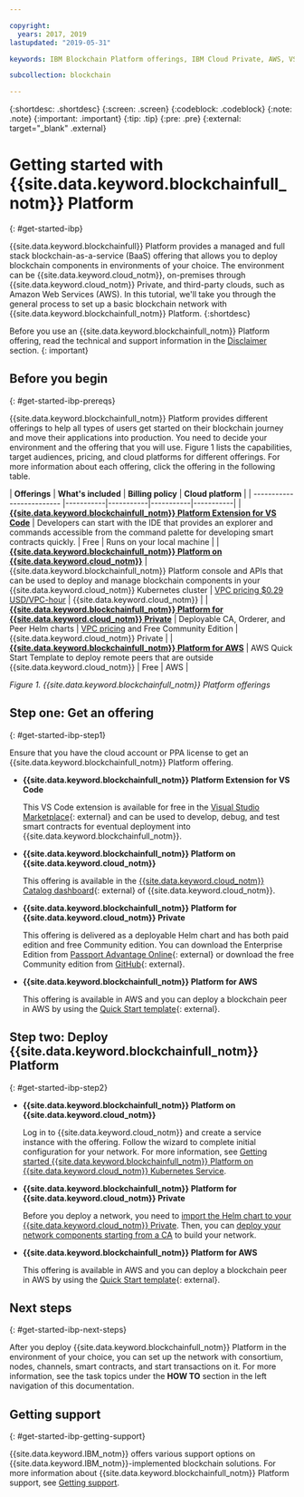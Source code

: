 ```yaml
---

copyright:
  years: 2017, 2019
lastupdated: "2019-05-31"

keywords: IBM Blockchain Platform offerings, IBM Cloud Private, AWS, VS code extension, IBM Cloud

subcollection: blockchain

---
```


{:shortdesc: .shortdesc}
{:screen: .screen}
{:codeblock: .codeblock}
{:note: .note}
{:important: .important}
{:tip: .tip}
{:pre: .pre}
{:external: target="_blank" .external}

# Getting started with {{site.data.keyword.blockchainfull_notm}} Platform
{: #get-started-ibp}

{{site.data.keyword.blockchainfull}} Platform provides a managed and full stack blockchain-as-a-service (BaaS) offering that allows you to deploy blockchain components in environments of your choice. The environment can be {{site.data.keyword.cloud_notm}}, on-premises through {{site.data.keyword.cloud_notm}} Private, and third-party clouds, such as Amazon Web Services (AWS). In this tutorial, we'll take you through the general process to set up a basic blockchain network with {{site.data.keyword.blockchainfull_notm}} Platform.
{:shortdesc}

Before you use an {{site.data.keyword.blockchainfull_notm}} Platform offering, read the technical and support information in the [Disclaimer](/docs/services/blockchain/needtoknow.html#disclaimer) section.
{: important}


## Before you begin
{: #get-started-ibp-prereqs}

{{site.data.keyword.blockchainfull_notm}} Platform provides different offerings to help all types of users get started on their blockchain journey and move their applications into production. You need to decide your environment and the offering that you will use. Figure 1 lists the capabilities, target audiences, pricing, and cloud platforms for different offerings. For more information about each offering, click the offering in the following table.

| **Offerings** | **What's included** | **Billing policy** | **Cloud platform** |
| ------------------------- |-----------|-----------|-----------|-----------|
| [**{{site.data.keyword.blockchainfull_notm}} Platform Extension for VS Code**](/docs/services/blockchain?topic=blockchain-develop-vscode#develop-vscode) | Developers can start with the IDE that provides an explorer and commands accessible from the command palette for developing smart contracts quickly. | Free | Runs on your local machine |
| [**{{site.data.keyword.blockchainfull_notm}} Platform on {{site.data.keyword.cloud_notm}}**](/docs/services/blockchain/howto/ibp-console.html#ibp-console-overview) | {{site.data.keyword.blockchainfull_notm}} Platform console and APIs that can be used to deploy and manage blockchain components in your {{site.data.keyword.cloud_notm}} Kubernetes cluster | [VPC pricing $0.29 USD/VPC-hour](/docs/services/blockchain/howto/pricing-saas.html) | {{site.data.keyword.cloud_notm}} |
| [**{{site.data.keyword.blockchainfull_notm}} Platform for {{site.data.keyword.cloud_notm}} Private**](/docs/services/blockchain/ibp-for-icp-about.html#ibp-icp-about) | Deployable CA, Orderer, and Peer Helm charts | [VPC pricing](/docs/services/blockchain/ibp-for-icp-about.html#ibp-icp-about-pricing) and Free Community Edition | {{site.data.keyword.cloud_notm}} Private |
| [**{{site.data.keyword.blockchainfull_notm}} Platform for AWS**](/docs/services/blockchain/howto/remote_peer.html#remote-peer-aws-about) | AWS Quick Start Template to deploy remote peers that are outside {{site.data.keyword.cloud_notm}} | Free | AWS |

*Figure 1. {{site.data.keyword.blockchainfull_notm}} Platform offerings*


## Step one: Get an offering
{: #get-started-ibp-step1}

Ensure that you have the cloud account or PPA license to get an {{site.data.keyword.blockchainfull_notm}} Platform offering.

* **{{site.data.keyword.blockchainfull_notm}} Platform Extension for VS Code**

  This VS Code extension is available for free in the [Visual Studio Marketplace](https://marketplace.visualstudio.com/items?itemName=IBMBlockchain.ibm-blockchain-platform){: external} and can be used to develop, debug, and test smart contracts for eventual deployment into {{site.data.keyword.blockchainfull_notm}}.

* **{{site.data.keyword.blockchainfull_notm}} Platform on {{site.data.keyword.cloud_notm}}**

  This offering is available in the [{{site.data.keyword.cloud_notm}} Catalog dashboard](https://cloud.ibm.com/catalog){: external} of {{site.data.keyword.cloud_notm}}.

* **{{site.data.keyword.blockchainfull_notm}} Platform for {{site.data.keyword.cloud_notm}} Private**

  This offering is delivered as a deployable Helm chart and has both paid edition and free Community edition. You can download the Enterprise Edition from [Passport Advantage Online](https://www.ibm.com/software/passportadvantage/pao_customer.html){: external} or download the free Community edition from [GitHub](https://github.com/IBM/charts/blob/master/repo/stable/ibm-blockchain-platform-dev-1.0.2.tgz){: external}.

* **{{site.data.keyword.blockchainfull_notm}} Platform for AWS**

  This offering is available in AWS and you can deploy a blockchain peer in AWS by using the [Quick Start template](https://aws.amazon.com/quickstart/architecture/ibm-blockchain-platform/){: external}.

## Step two: Deploy {{site.data.keyword.blockchainfull_notm}} Platform
{: #get-started-ibp-step2}

* **{{site.data.keyword.blockchainfull_notm}} Platform on {{site.data.keyword.cloud_notm}}**

  Log in to {{site.data.keyword.cloud_notm}} and create a service instance with the offering. Follow the wizard to complete initial configuration for your network. For more information, see [Getting started  {{site.data.keyword.blockchainfull_notm}} Platform on {{site.data.keyword.cloud_notm}} Kubernetes Service](/docs/services/blockchain/howto/ibp-v2-deploy-iks.html#ibp-v2-deploy-iks).

* **{{site.data.keyword.blockchainfull_notm}} Platform for {{site.data.keyword.cloud_notm}} Private**

  Before you deploy a network, you need to [import the Helm chart to your {{site.data.keyword.cloud_notm}} Private](/docs/services/blockchain/howto/helm_install_icp.html#helm-install). Then, you can [deploy your network components starting from a CA](/docs/services/blockchain/ibp_for_icp_deployment_guide.html#step-three-set-up-your-cas) to build your network.

* **{{site.data.keyword.blockchainfull_notm}} Platform for AWS**

  This offering is available in AWS and you can deploy a blockchain peer in AWS by using the [Quick Start template](https://aws.amazon.com/quickstart/architecture/ibm-blockchain-platform/){: external}.

## Next steps
{: #get-started-ibp-next-steps}

After you deploy {{site.data.keyword.blockchainfull_notm}} Platform in the environment of your choice, you can set up the network with consortium, nodes, channels, smart contracts, and start transactions on it. For more information, see the task topics under the **HOW TO** section in the left navigation of this documentation.

## Getting support
{: #get-started-ibp-getting-support}

{{site.data.keyword.IBM_notm}} offers various support options on {{site.data.keyword.IBM_notm}}-implemented blockchain solutions. For more information about {{site.data.keyword.blockchainfull_notm}} Platform support, see [Getting support](/docs/services/blockchain/ibmblockchain_support.html#blockchain-support).
